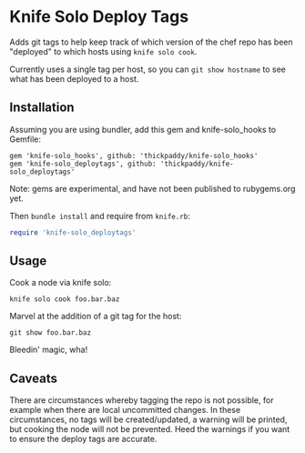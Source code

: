 # Knife Solo Deploy Tags

Adds git tags to help keep track of which version of the chef repo has been
"deployed" to which hosts using `knife solo cook`.

Currently uses a single tag per host, so you can `git show hostname` to see
what has been deployed to a host.

## Installation

Assuming you are using bundler, add this gem and knife-solo_hooks to Gemfile:

    gem 'knife-solo_hooks', github: 'thickpaddy/knife-solo_hooks'
    gem 'knife-solo_deploytags', github: 'thickpaddy/knife-solo_deploytags'

Note: gems are experimental, and have not been published to rubygems.org yet.

Then `bundle install` and require from `knife.rb`:

```ruby
require 'knife-solo_deploytags'
```

## Usage

Cook a node via knife solo:

    knife solo cook foo.bar.baz

Marvel at the addition of a git tag for the host:

    git show foo.bar.baz

Bleedin' magic, wha!

## Caveats

There are circumstances whereby tagging the repo is not possible, for example
when there are local uncommitted changes. In these circumstances, no tags will
be created/updated, a warning will be printed, but cooking the node will not be
prevented. Heed the warnings if you want to ensure the deploy tags are accurate.
